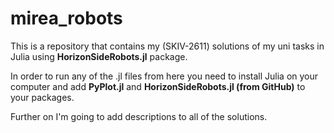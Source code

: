 # mirea_robots

This is a repository that contains my (SKIV-2611) solutions of my uni tasks in Julia using **HorizonSideRobots.jl** package.

In order to run any of the .jl files from here you need to install Julia on your computer and add **PyPlot.jl** and **HorizonSideRobots.jl (from GitHub)** to your packages.

Further on I'm going to add descriptions to all of the solutions.